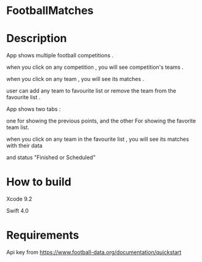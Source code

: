 # FootballMatches

# Description

 App shows multiple football competitions .
 
 when you click on any competition , you will see competition's teams .
 
 when you click on any team , you will see its matches .
 
 user can add any team to favourite list or remove the team from the favourite list .

App shows two tabs : 

one for showing the previous points, and the other For showing the favorite team list.

when you click on any team in the favourite list , you will see its matches with their data 

and status "Finished or Scheduled" 

# How to build

Xcode 9.2

Swift 4.0

# Requirements

Api key from https://www.football-data.org/documentation/quickstart
